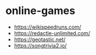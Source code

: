 # online-games

- https://wikispeedruns.com/
- https://redactle-unlimited.com/
- https://geotastic.net/
- https://songtrivia2.io/

